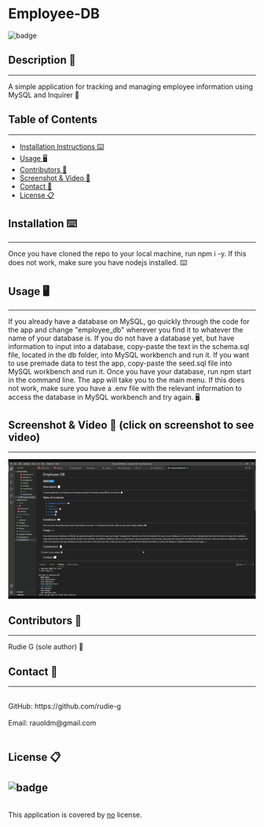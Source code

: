 # Employee-DB
![badge](https://img.shields.io/badge/license-Open-blue)<br />


## Description 📝 
---
A simple application for tracking and managing employee information using MySQL and Inquirer 📝


## Table of Contents  
---
- [Installation Instructions ⌨️](#installation-⌨️)
- [Usage 🖥️](#usage-🖥️)
- [Contributors 📜](#contributors-📜)
- [Screenshot & Video 📸](#screenshot--video-📸-click-on-screenshot-to-see-video)
- [Contact 📠](#contact-📠)
- [License 📋](#license-📋)

## Installation ⌨️ 
---
Once you have cloned the repo to your local machine, run npm i -y. If this does not work, make sure you have nodejs installed. ⌨️
  
## Usage 🖥️ 
---
If you already have a database on MySQL, go quickly through the code for the app and change "employee_db" wherever you find it to whatever the name of your database is. If you do not have a database yet, but have information to input into a database, copy-paste the text in the schema.sql file, located in the db folder, into MySQL workbench and run it. If you want to use premade data to test the app, copy-paste the seed.sql file into MySQL workbench and run it. Once you have your database, run npm start in the command line. The app will take you to the main menu. If this does not work, make sure you have a .env file with the relevant information to access the database in MySQL workbench and try again. 🖥️

## Screenshot & Video 📸 (click on screenshot to see video)
---
[![READMEgenerate Demo](./assets/Employee-DB_screenshot.png)](https://drive.google.com/file/d/14gyxB8n-EHAmr6L3Cx46xbZXSOMTv7z8/view?usp=sharing "READMEgenerate Demo")
  
## Contributors 📜 
---
Rudie G (sole author) 📜


## Contact 📠 
---
<br />
GitHub: https://github.com/rudie-g
<br />
<br />
Email: rauoldm@gmail.com
<br />
<br />

## License 📋
![badge](https://img.shields.io/badge/license-Open-blue)
---
<br />
This application is covered by <a href=""> no</a> license.

